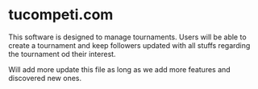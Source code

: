 # tucompeti.com

This software is designed to manage tournaments. Users will be able to create a tournament and keep followers updated with all stuffs regarding the tournament od their interest.

Will add more update this file as long as we add more features and discovered new ones.

